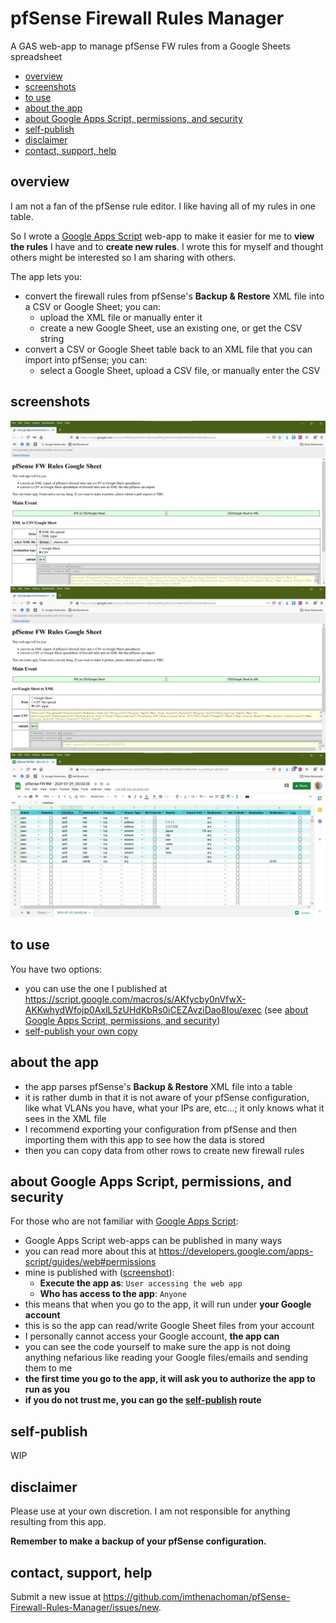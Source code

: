 # pfSense Firewall Rules Manager

A GAS web-app to manage pfSense FW rules from a Google Sheets spreadsheet

- [overview](#overview)
- [screenshots](#screenshots)
- [to use](#to-use)
- [about the app](#about-the-app)
- [about Google Apps Script, permissions, and security](#about-google-apps-script-permissions-and-security)
- [self-publish](#self-publish)
- [disclaimer](#disclaimer)
- [contact, support, help](#contact-support-help)

## overview

I am not a fan of the pfSense rule editor. I like having all of my rules in one table.

So I wrote a [Google Apps Script](https://developers.google.com/apps-script/) web-app to make it easier for me to **view the rules** I have and to **create new rules**. I wrote this for myself and thought others might be interested so I am sharing with others.

The app lets you:

- convert the firewall rules from pfSense's **Backup & Restore** XML file into a CSV or Google Sheet; you can:
  - upload the XML file or manually enter it
  - create a new Google Sheet, use an existing one, or get the CSV string
- convert a CSV or Google Sheet table back to an XML file that you can import into pfSense; you can:
  - select a Google Sheet, upload a CSV file, or manually enter the CSV 

## screenshots


![001](/screenshots/001.png)
![002](/screenshots/002.png)
![003](/screenshots/003.png)

## to use

You have two options:

- you can use the one I published at https://script.google.com/macros/s/AKfycby0nVfwX-AKKwhydWfojp0AxlL5zUHdKbRs0iCEZAvziDao8Iou/exec (see [about Google Apps Script, permissions, and security](#about-google-apps-script-permissions-and-security))
- [self-publish your own copy](#self-publish)

## about the app

- the app parses pfSense's **Backup & Restore** XML file into a table
- it is rather dumb in that it is not aware of your pfSense configuration, like what VLANs you have, what your IPs are, etc...; it only knows what it sees in the XML file
- I recommend exporting your configuration from pfSense and then importing them with this app to see how the data is stored
- then you can copy data from other rows to create new firewall rules

## about Google Apps Script, permissions, and security

For those who are not familiar with [Google Apps Script](https://developers.google.com/apps-script/):

- Google Apps Script web-apps can be published in many ways
- you can read more about this at https://developers.google.com/apps-script/guides/web#permissions
- mine is published with ([screenshot](/screenshots/gas-published-settings.png)):
  - **Execute the app as**: `User accessing the web app`
  - **Who has access to the app**: `Anyone`
- this means that when you go to the app, it will run under **your Google account**
- this is so the app can read/write Google Sheet files from your account
- I personally cannot access your Google account, **the app can**
- you can see the code yourself to make sure the app is not doing anything nefarious like reading your Google files/emails and sending them to me
- **the first time you go to the app, it will ask you to authorize the app to run as you**
- **if you do not trust me, you can go the [self-publish](#self-publish) route**

## self-publish

WIP

## disclaimer

Please use at your own discretion. I am not responsible for anything resulting from this app.

**Remember to make a backup of your pfSense configuration.**

## contact, support, help

Submit a new issue at https://github.com/imthenachoman/pfSense-Firewall-Rules-Manager/issues/new.